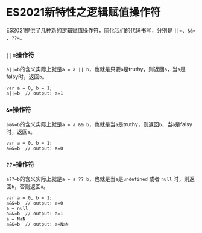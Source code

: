 # ES2021新特性之逻辑赋值操作符

ES2021提供了几种新的逻辑赋值操作符，简化我们的代码书写，分别是 `||=`、`&&=` 、`??=`。

### `||=`操作符
`a||=b`的含义实际上就是`a = a || b`，也就是只要`a`是truthy，则返回`a`，当`a`是falsy时，返回`b`。

	var a = 0, b = 1;
	a||=b  // output: a=1
	
### `&=`操作符
`a&&=b`的含义实际上就是`a = a && b`，也就是当`a`是truthy，则返回`b`，当`a`是falsy时，返回`a`。

	var a = 0, b = 1;
	a&&=b  // output: a=0

### `??=`操作符
`a??=b`的含义实际上就是`a = a ?? b`，也就是当`a`是`undefined` 或者 `null` 时，则返回`b`，否则返回`a`。

	var a = 0, b = 1;
	a&&=b  // output: a=0
	a = null
	a&&=b  // output: a=1
	a = NaN
	a&&=b  // output: a=NaN